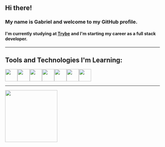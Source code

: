 ## Hi there! 
### My name is Gabriel and welcome to my GitHub profile. 

#### I'm currently studying at [Trybe](https://www.betrybe.com/) and I'm starting my career as a full stack developer.
<hr>

## Tools and Technologies I'm Learning:

<img src="https://cdn.jsdelivr.net/gh/devicons/devicon/icons/javascript/javascript-original.svg" width="40" height="40"/><img src="https://cdn.jsdelivr.net/gh/devicons/devicon/icons/css3/css3-original.svg" width="40" height="40"/><img src="https://cdn.jsdelivr.net/gh/devicons/devicon/icons/html5/html5-original.svg" width="40" height="40"/><img src="https://cdn.jsdelivr.net/gh/devicons/devicon/icons/nodejs/nodejs-original.svg" width="40" height="40"/><img src="https://cdn.jsdelivr.net/gh/devicons/devicon/icons/git/git-original.svg" width="40" height="40"/><img src="https://cdn.jsdelivr.net/gh/devicons/devicon/icons/jest/jest-plain.svg" width="40" height="40"/><img src="https://cdn.jsdelivr.net/gh/devicons/devicon/icons/react/react-original.svg" width="40" height="40"/>
<hr>
<div>
<a href="https://github.com/GabrielFerrariR">
  <img height="170em" align="center" src="https://github-readme-stats.vercel.app/api?username=GabrielFerrariR&show_icons=true&theme=merko&include_all_commits=true&count_private=true"/>
</a>
</div>

<!--
**GabrielFerrariR/GabrielFerrariR** is a ✨ _special_ ✨ repository because its `README.md` (this file) appears on your GitHub profile.

Here are some ideas to get you started:

- 🔭 I’m currently working on ...
- 🌱 I’m currently learning ...
- 👯 I’m looking to collaborate on ...
- 🤔 I’m looking for help with ...
- 💬 Ask me about ...
- 📫 How to reach me: ...
- 😄 Pronouns: ...
- ⚡ Fun fact: ...
-->
